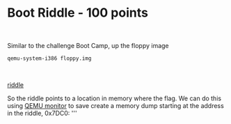 # Boot Riddle - 100 points
<br />  

Similar to the challenge Boot Camp, up the floppy image 

```
qemu-system-i386 floppy.img
```
<br />  

[riddle]()
<br />  

So the riddle points to a location in memory where the flag.  We can do this using [QEMU monitor](http://people.redhat.com/pbonzini/qemu-test-doc/_build/html/topics/pcsys_005fmonitor.html) to save create a memory dump starting at the address in the riddle, 0x7DC0:
'''
